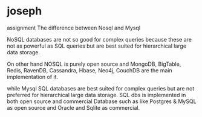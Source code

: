 # joseph
assignment
The difference between Nosql and Mysql

NoSQL databases are not so good for complex queries because these are not as powerful as SQL queries but are best suited for hierarchical large data storage.

On other hand NOSQL is purely open source and MongoDB, BigTable, Redis, RavenDB, Cassandra, Hbase, Neo4j, CouchDB are the main implementation of it.

while Mysql
SQL databases are best suited for complex queries but are not preferred for hierarchical large data storage.
SQL dbs is implemented in both open source and commercial Database such as like Postgres & MySQL as open source and Oracle and Sqlite as commercial.
